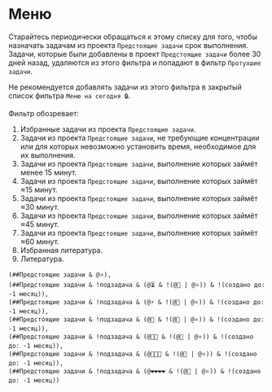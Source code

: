 # Меню

Старайтесь периодически обращаться к этому списку для того, чтобы назначать задачам из проекта `Предстоящие задачи` срок выполнения. Задачи, которые были добавлены в проект `Предстоящие задачи` более 30 дней назад, удаляются из этого фильтра и попадают в фильтр `Протухшие задачи`.

Не рекомендуется добавлять задачи из этого фильтра в закрытый список фильтра `Меню на сегодня 🔒`.

Фильтр обозревает:

1. Избранные задачи из проекта `Предстоящие задачи`.
2. Задачи из проекта `Предстоящие задачи`, не требующие концентрации или для которых невозможно установить время, необходимое для их выполнения.
3. Задачи из проекта `Предстоящие задачи`, выполнение которых займёт менее 15 минут.
4. Задачи из проекта `Предстоящие задачи`, выполнение которых займёт ≈15 минут.
5. Задачи из проекта `Предстоящие задачи`, выполнение которых займёт ≈30 минут.
6. Задачи из проекта `Предстоящие задачи`, выполнение которых займёт ≈45 минут.
7. Задачи из проекта `Предстоящие задачи`, выполнение которых займёт ≈60 минут.
8. Избранная литература.
9. Литература.

```
(##Предстоящие задачи & @⭐),
(##Предстоящие задачи & !подзадача & (@⏳ & !(@🐘 | @⭐)) & !(создано до: -1 месяц)),
(##Предстоящие задачи & !подзадача & (@⚡ & !(@🐘 | @⭐)) & !(создано до: -1 месяц)),
(##Предстоящие задачи & !подзадача & (@💚 & !(@🐘 | @⭐)) & !(создано до: -1 месяц)),
(##Предстоящие задачи & !подзадача & (@💛💛 & !(@🐘 | @⭐)) & !(создано до: -1 месяц)),
(##Предстоящие задачи & !подзадача & (@🧡🧡🧡 & !(@🐘 | @⭐)) & !(создано до: -1 месяц)),
(##Предстоящие задачи & !подзадача & (@❤️❤️❤️❤️ & !(@🐘 | @⭐)) & !(создано до: -1 месяц))
```

